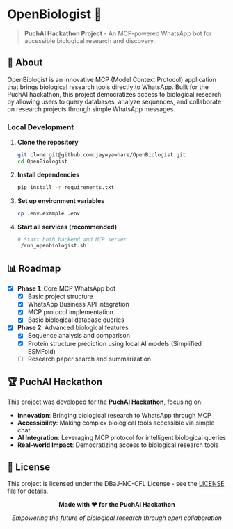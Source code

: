# OpenBiologist 🧬

> **PuchAI Hackathon Project** - An MCP-powered WhatsApp bot for accessible biological research and discovery.

## 🌟 About

OpenBiologist is an innovative MCP (Model Context Protocol) application that brings biological research tools directly to WhatsApp. Built for the PuchAI hackathon, this project democratizes access to biological research by allowing users to query databases, analyze sequences, and collaborate on research projects through simple WhatsApp messages.

### Local Development

1. **Clone the repository**
   ```bash
   git clone git@github.com:jaywyawhare/OpenBiologist.git
   cd OpenBiologist
   ```

2. **Install dependencies**
   ```bash
   pip install -r requirements.txt
   ```

3. **Set up environment variables**
   ```bash
   cp .env.example .env
   ```

4. **Start all services (recommended)**
   ```bash
   # Start both backend and MCP server
   ./run_openbiologist.sh
   ```

## 📊 Roadmap

- [x] **Phase 1**: Core MCP WhatsApp bot
  - [x] Basic project structure
  - [x] WhatsApp Business API integration
  - [x] MCP protocol implementation
  - [x] Basic biological database queries

- [x] **Phase 2**: Advanced biological features
  - [x] Sequence analysis and comparison
  - [x] Protein structure prediction using local AI models (Simplified ESMFold)
  - [ ] Research paper search and summarization

## 🏆 PuchAI Hackathon

This project was developed for the **PuchAI Hackathon**, focusing on:

- **Innovation**: Bringing biological research to WhatsApp through MCP
- **Accessibility**: Making complex biological tools accessible via simple chat
- **AI Integration**: Leveraging MCP protocol for intelligent biological queries
- **Real-world Impact**: Democratizing access to biological research tools

## 📄 License

This project is licensed under the DBaJ-NC-CFL License - see the [LICENSE](./LICENCE.md) file for details.

<div align="center">

**Made with ❤️ for the PuchAI Hackathon**

*Empowering the future of biological research through open collaboration*

</div> 